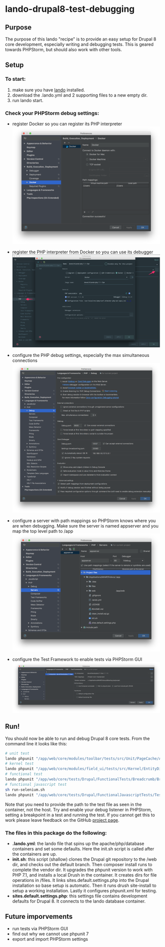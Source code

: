 # lando-drupal8-test-debugging

## Purpose
The purpose of this lando "recipe" is to provide an easy setup for Drupal 8 core development, especially writing and debugging tests. This is geared towards PHPStorm, but should also work with other tools. 

## Setup 

### To start:
1. make sure you have [lando](https://github.com/lando/lando/releases) installed.
2. download the .lando.yml and 2 supporting files to a new empty dir.
3. run lando start.  

### Check your PHPStorm debug settings:
- register Docker so you can register its PHP interpreter ![docker](README.images/docker.png)

- register the PHP interpreter from Docker so you can use its debugger ![cli-interpreters](README.images/cli-interpreters.png)
- configure the PHP debug settings, especially the max simultaneous connections ![debug](README.images/debug.png)
- configure a server with path mappings so PHPStorm knows where you are when debugging. Make sure the server is named appserver and you map the top level path to /app ![server-path-mappings](README.images/server-path-mappings.png)
- configure the Test Framework to enable tests via PHPStorm GUI ![test-framework](README.images/test-framework.png)

## Run!

You should now be able to run and debug Drupal 8 core tests. From the command line it looks like this: 
```bash
# unit test
lando phpunit "/app/web/core/modules/toolbar/tests/src/Unit/PageCache/AllowToolbarPathTest.php"
# kernel test
lando phpunit "/app/web/core/modules/field_ui/tests/src/Kernel/EntityDisplayTest.php"
# functional test
lando phpunit "/app/web/core/tests/Drupal/FunctionalTests/Breadcrumb/Breadcrumb404Test.php"
# functional javascript test
sh run-selenium.sh
lando phpunit "/app/web/core/tests/Drupal/FunctionalJavascriptTests/Tests/JSWebWithWebDriverAssertTest.php"
```
Note that you need to provide the path to the test file as seen in the container, not the host. Try and enable your debug listener in PHPStorm, setting a breakpoint in a test and running the test. If you cannot get this to work please leave feedback on the GitHub [project page](https://github.com/finnef/lando-drupal8-test-debugging).

### The files in this package do the following:
- **.lando.yml**: the lando file that spins up the apache/php/database containers and set some defaults. Here the init.sh script is called after the containers are up.
- **init.sh**: this script (shallow) clones the Drupal git repository to the /web dir, and checks out the default branch. Then composer install runs to complete the vendor dir. It upgrades the phpunit version to work with PHP 7.1, and installs a local Drush in the container. It creates dirs for file operations in /files. It links sites.default.settings.php into the Drupal installation so base setup is automatic. Then it runs drush site-install to setup a working installation. Lastly it configures phpunit.xml for testing. 
- **sites.default.settings.php**: this settings file contains development defaults for Drupal 8. It connects to the lando database container.


## Future imporvements
- run tests via PHPStorm GUI
- find out why we cannot use phpunit 7
- export and import PHPStorm settings

